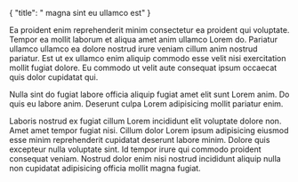 {
  "title": " magna sint eu ullamco est"
}

Ea proident enim reprehenderit minim consectetur ea proident qui voluptate. Tempor ea mollit laborum et aliqua amet anim ullamco Lorem do. Pariatur ullamco ullamco ea dolore nostrud irure veniam cillum anim nostrud pariatur. Est ut ex ullamco enim aliquip commodo esse velit nisi exercitation mollit fugiat dolore. Eu commodo ut velit aute consequat ipsum occaecat quis dolor cupidatat qui.

Nulla sint do fugiat labore officia aliquip fugiat amet elit sunt Lorem anim. Do quis eu labore anim. Deserunt culpa Lorem adipisicing mollit pariatur enim.

Laboris nostrud ex fugiat cillum Lorem incididunt elit voluptate dolore non. Amet amet tempor fugiat nisi. Cillum dolor Lorem ipsum adipisicing eiusmod esse minim reprehenderit cupidatat deserunt labore minim. Dolore quis excepteur nulla voluptate sint. Id tempor irure qui commodo proident consequat veniam. Nostrud dolor enim nisi nostrud incididunt aliquip nulla non cupidatat adipisicing officia mollit magna fugiat.